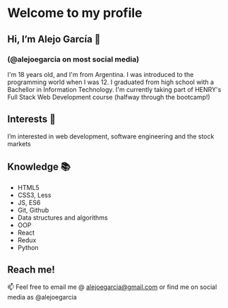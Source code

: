 # Welcome to my profile
## Hi, I’m Alejo García 👋 
### (@alejoegarcia on most social media)
I'm 18 years old, and I'm from Argentina. I was introduced to the programming world when I was 12.
I graduated from high school with a Bachellor in Information Technology.
I'm currently taking part of HENRY's Full Stack Web Development course (halfway through the bootcamp!)

## Interests 👀
I’m interested in web development, software engineering and the stock markets

## Knowledge 📚
- HTML5
- CSS3, Less
- JS, ES6
- Git, Github
- Data structures and algorithms
- OOP
- React
- Redux
- Python

## Reach me!
📫 Feel free to email me @ alejoegarcia@gmail.com or find me on social media as @alejoegarcia
